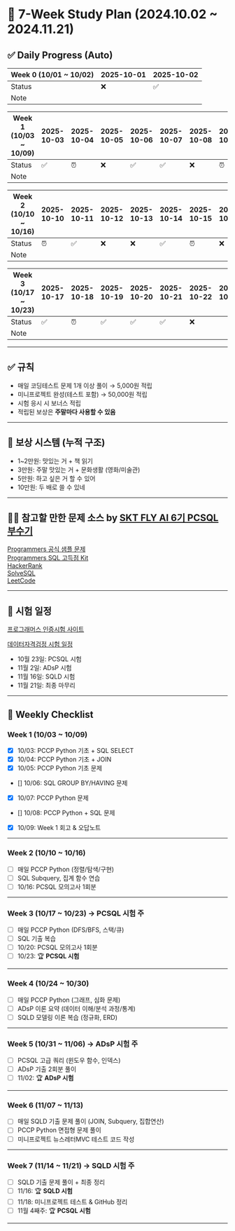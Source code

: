 # 🎯 7-Week Study Plan (2024.10.02 ~ 2024.11.21)

## ✅ Daily Progress (Auto)

<!-- PROGRESS:START -->
| Week 0 (10/01 ~ 10/02) | 2025-10-01 | 2025-10-02 |
|------------|------------|------------|
| Status | ❌ | ✅ |
| Note |  |  |

| Week 1 (10/03 ~ 10/09) | 2025-10-03 | 2025-10-04 | 2025-10-05 | 2025-10-06 | 2025-10-07 | 2025-10-08 | 2025-10-09 |
|------------|------------|------------|------------|------------|------------|------------|------------|
| Status | ✅ | ⏰ | ❌ | ✅ | ✅ | ❌ | ⏰ |
| Note |  |  |  |  |  |  |  |

| Week 2 (10/10 ~ 10/16) | 2025-10-10 | 2025-10-11 | 2025-10-12 | 2025-10-13 | 2025-10-14 | 2025-10-15 | 2025-10-16 |
|------------|------------|------------|------------|------------|------------|------------|------------|
| Status | ⏰ | ✅ | ❌ | ❌ | ✅ | ⏰ | ❌ |
| Note |  |  |  |  |  |  |  |

| Week 3 (10/17 ~ 10/23) | 2025-10-17 | 2025-10-18 | 2025-10-19 | 2025-10-20 | 2025-10-21 | 2025-10-22 | 2025-10-23 |
|------------|------------|------------|------------|------------|------------|------------|------------|
| Status | ✅ | ⏰ | ✅ | ✅ | ✅ | ❌ |  |
| Note |  |  |  |  |  |  |  |
<!-- PROGRESS:END -->


---

## ✅ 규칙

- 매일 코딩테스트 문제 1개 이상 풀이 → 5,000원 적립
- 미니프로젝트 완성(테스트 포함) → 50,000원 적립
- 시험 응시 시 보너스 적립
- 적립된 보상은 **주말마다 사용할 수 있음**

---

## 🎁 보상 시스템 (누적 구조)

- 1~2만원: 맛있는 거 + 책 읽기
- 3만원: 주말 맛있는 거 + 문화생활 (영화/미술관)
- 5만원: 하고 싶은 거 할 수 있어
- 10만원: 두 배로 쓸 수 있네

---

## 🧑‍💻 참고할 만한 문제 소스 by [SKT FLY AI 6기 PCSQL 부수기](https://github.com/Hyubbbb/FLY_PCSQL?tab=readme-ov-file)
[Programmers 공식 샘플 문제](https://certi.programmers.co.kr/about/sample)  
[Programmers SQL 고득점 Kit](https://school.programmers.co.kr/learn/challenges?tab=sql_practice_kit)  
[HackerRank](https://www.hackerrank.com/domains/sql?ref=blog.selectfromuser.com)  
[SolveSQL](https://solvesql.com/?ref=blog.selectfromuser.com)  
[LeetCode](https://leetcode.com/studyplan/top-sql-50/)

---

## 🎯 시험 일정
[프로그래머스 인증시험 사이트](https://certi.programmers.co.kr/tryouts)

[데이터자격검정 시험 일정](https://www.dataq.or.kr/www/accept/schedule.do)

- 10월 23일: PCSQL 시험
- 11월 2일: ADsP 시험
- 11월 16일: SQLD 시험
- 11월 21일: 최종 마무리

---

## 📅 Weekly Checklist


### Week 1 (10/03 ~ 10/09)

- [x] 10/03: PCCP Python 기초 + SQL SELECT
- [x] 10/04: PCCP Python 기초 + JOIN
- [x] 10/05: PCCP Python 기초 문제
- [] 10/06: SQL GROUP BY/HAVING 문제
- [x] 10/07: PCCP Python 문제
- [] 10/08: PCCP Python + SQL 문제
- [x] 10/09: Week 1 회고 & 오답노트

---

### Week 2 (10/10 ~ 10/16)

- [ ] 매일 PCCP Python (정렬/탐색/구현)
- [ ] SQL Subquery, 집계 함수 연습
- [ ] 10/16: PCSQL 모의고사 1회분

---

### Week 3 (10/17 ~ 10/23) → **PCSQL 시험 주**

- [ ] 매일 PCCP Python (DFS/BFS, 스택/큐)
- [ ] SQL 기출 복습
- [ ] 10/20: PCSQL 모의고사 1회분
- [ ] 10/23: 🏆 **PCSQL 시험**

---

### Week 4 (10/24 ~ 10/30)

- [ ] 매일 PCCP Python (그래프, 심화 문제)
- [ ] ADsP 이론 요약 (데이터 이해/분석 과정/통계)
- [ ] SQLD 모델링 이론 복습 (정규화, ERD)

---

### Week 5 (10/31 ~ 11/06) → **ADsP 시험 주**

- [ ] PCSQL 고급 쿼리 (윈도우 함수, 인덱스)
- [ ] ADsP 기출 2회분 풀이
- [ ] 11/02: 🏆 **ADsP 시험**

---

### Week 6 (11/07 ~ 11/13)

- [ ] 매일 SQLD 기출 문제 풀이 (JOIN, Subquery, 집합연산)
- [ ] PCCP Python 면접형 문제 풀이
- [ ] 미니프로젝트 뉴스레터MVC 테스트 코드 작성

---

### Week 7 (11/14 ~ 11/21) → **SQLD 시험 주**

- [ ] SQLD 기출 문제 풀이 + 최종 정리
- [ ] 11/16: 🏆 **SQLD 시험**
- [ ] 11/18: 미니프로젝트 테스트 & GitHub 정리
- [ ] 11월 4째주: 🏆 **PCSQL 시험**

---




